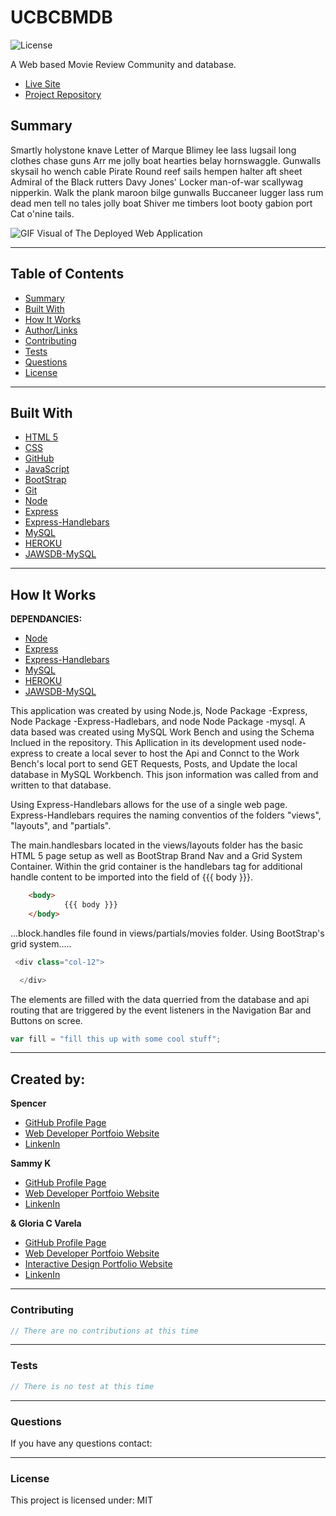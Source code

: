 # UCBCBMDB

![License](https://img.shields.io/static/v1?label=License&message=MIT&color=blueviolet&style=plastic)

A Web based Movie Review Community and database.

* [Live Site](#)
* [Project Repository](https://github.com/spenrad/UCBCBMDB)

## Summary

Smartly holystone knave Letter of Marque Blimey lee lass lugsail long clothes chase guns Arr me jolly boat hearties belay hornswaggle. Gunwalls skysail ho wench cable Pirate Round reef sails hempen halter aft sheet Admiral of the Black rutters Davy Jones' Locker man-of-war scallywag nipperkin. Walk the plank maroon bilge gunwalls Buccaneer lugger lass rum dead men tell no tales jolly boat Shiver me timbers loot booty gabion port Cat o'nine tails.

![GIF Visual of The Deployed Web Application]()

______________________________________________________________________________

## Table of Contents

* [Summary](#summary)
* [Built With](#builtwith)
* [How It Works](#howitworks)
* [Author/Links](#Author/Links)
* [Contributing](#Contributing)
* [Tests](#tests)
* [Questions](#questions)
* [License](#license)

______________________________________________________________________________

## **Built With**

* [HTML 5](https://www.w3schools.com/html/)
* [CSS](https://www.w3schools.com/css/css_howto.asp)
* [GitHub](https://github.com/)
* [JavaScript](https://www.w3schools.com/js/default.asp)
* [BootStrap](https://getbootstrap.com/docs/5.0/getting-started/introduction/)
* [Git](https://git-scm.com/downloads)
* [Node](https://nodejs.org/en/)
* [Express](https://expressjs.com/)
* [Express-Handlebars](https://www.npmjs.com/package/express-handlebars)
* [MySQL](https://www.mysql.com/products/workbench/)
* [HEROKU](https://www.heroku.com/home)
* [JAWSDB-MySQL](https://www.jawsdb.com/)

______________________________________________________________________________
  
## How It Works

**DEPENDANCIES:**

* [Node](https://nodejs.org/en/)
* [Express](https://expressjs.com/)
* [Express-Handlebars](https://www.npmjs.com/package/express-handlebars/)
* [MySQL](https://www.mysql.com/products/workbench/)
* [HEROKU](https://www.heroku.com/home)
* [JAWSDB-MySQL](https://www.jawsdb.com/)

This application was created by using Node.js, Node Package -Express, Node Package -Express-Hadlebars, and node Node Package -mysql. A data based was created using MySQL Work Bench and using the Schema Inclued in the repository. This Apllication in its development used node-express to create a local sever to host the Api and Connct to the Work Bench's local port to send GET Requests, Posts, and Update the local database in MySQL Workbench. This json information was called from and written to that database.

Using Express-Handlebars allows for the use of a single web page. Express-Handlebars requires the naming conventios of the folders "views", "layouts", and "partials".

The main.handlesbars located in the views/layouts folder has the basic HTML 5 page setup as well as BootStrap Brand Nav and a Grid System Container. Within the grid container is the handlebars tag for additional handle content to be imported into the field of {{{ body }}}.

```html
	<body>			
			{{{ body }}}
	</body>
```

...block.handles file found in views/partials/movies folder. Using BootStrap's grid system.....

```javascript
 <div class="col-12">

  </div>
```

The elements are filled with the data querried from the database and api routing that are triggered by the event listeners in the Navigation Bar and Buttons on scree.

```javascript
var fill = "fill this up with some cool stuff";
```

______________________________________________________________________________

## Created by:

**Spencer**

* [GitHub Profile Page]()
* [Web Developer Portfoio Website]()
* [LinkenIn]()

**Sammy K**

* [GitHub Profile Page]()
* [Web Developer Portfoio Website]()
* [LinkenIn]()

**& Gloria C Varela**

* [GitHub Profile Page](https://github.com/gcvarela21)
* [Web Developer Portfoio Website](https://gcvarela21.github.io/glo.digital/)
* [Interactive Design Portfolio Website](https://www.glo.digital/)
* [LinkenIn](https://www.linkedin.com/in/glovarela/)

______________________________________________________________________________

### Contributing

```javascript
// There are no contributions at this time
```

______________________________________________________________________________

### Tests

```javascript
// There is no test at this time
```

______________________________________________________________________________

### Questions

If you have any questions contact:

______________________________________________________________________________

### License

This project is licensed under: MIT
